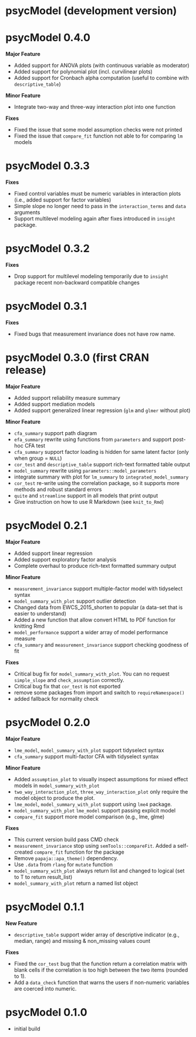 # psycModel (development version)

# psycModel 0.4.0
**Major Feature**  
* Added support for ANOVA plots (with continuous variable as moderator)  
* Added support for polynomial plot (incl. curvilinear plots)   
* Added support for Cronbach alpha computation (useful to combine with `descriptive_table`)  

**Minor Feature**  
* Integrate two-way and three-way interaction plot into one function  

**Fixes**  
* Fixed the issue that some model assumption checks were not printed  
* Fixed the issue that `compare_fit` function not able to for comparing `lm` models  

# psycModel 0.3.3
**Fixes**  
* Fixed control variables must be numeric variables in interaction plots (i.e., added support for factor variables)
* Simple slope no longer need to pass in the `interaction_terms` and `data` arguments  
* Support multilevel modeling again after fixes introduced in `insight` package.  

# psycModel 0.3.2
**Fixes**  
* Drop support for multilevel modeling temporarily due to `insight` package recent non-backward compatible changes  

# psycModel 0.3.1
**Fixes**  
* Fixed bugs that measurement invariance does not have row name.  

# psycModel 0.3.0 (first CRAN release)

**Major Feature** <br/>
* Added support reliability measure summary  
* Added support mediation models  
* Added support generalized linear regression (`glm` and `glmer` without plot)  

**Minor Feature** <br/>
* `cfa_summary`  support path diagram  
* `efa_summary` rewrite using functions from `parameters` and support post-hoc CFA test  
* `cfa_summary` support factor loading is hidden for same latent factor (only when group = `NULL`)  
* `cor_test` and `descriptive_table` support rich-text formatted table output
* `model_summary` rewrite using `parameters::model_parameters`  
*  integrate summary with plot for `lm_summary` to `integrated_model_summary`
* `cor_test` re-write using the correlation package, so it supports more methods and robust standard errors  
* `quite` and `streamline` support in all models that print output  
* Give instruction on how to use R Markdown (see `knit_to_Rmd`)  



# psycModel 0.2.1

**Major Feature**  
* Added support linear regression <br/>
* Added support exploratory factor analysis <br/>
* Complete overhaul to produce rich-text formatted summary output <br/>

**Minor Feature**  
* `measurement_invariance` support multiple-factor model with tidyselect syntax <br/>
* `model_summary_with_plot` support outlier detection <br/>
* Changed data from EWCS_2015_shorten to popular (a data-set that is easier to understand) <br/>
* Added a new function that allow convert HTML to PDF function for knitting Rmd <br/>
* `model_performance` support a wider array of model performance measure <br/>
* `cfa_summary` and `measurement_invariance` support checking goodness of fit <br/>

**Fixes**  
* Critical bug fix for `model_summary_with_plot`. You can no request `simple_slope` and `check_assumption` correctly. <br/>
* Critical bug fix that `cor_test` is not exported <br/>
* remove some packages from import and switch to `requireNamespace()` <br/>
* added fallback for normality check <br/>

# psycModel 0.2.0
**Major Feature**  
* `lme_model`, `model_summary_with_plot` support tidyselect syntax <br/>
* `cfa_summary` support multi-factor CFA with tidyselect syntax <br/>

**Minor Feature**  
* Added `assumption_plot` to visually inspect assumptions for mixed effect models in `model_summary_with_plot` <br/>
* `two_way_interaction_plot`, `three_way_interaction_plot` only require the model object to produce the plot. <br/>
* `lme_model`, `model_summary_with_plot` support using `lme4` package. <br/>
* `model_summary_with_plot` `lme_model` support passing explicit model <br/>
* `compare_fit` support more model comparison (e.g., lme, glme) <br/>

**Fixes**  
* This current version build pass CMD check <br/>
* `measurement_invariance` stop using `semTools::compareFit`. Added a self-created `compare_fit` function for the package <br/>
* Remove `papaja::apa_theme()` dependency. <br/>
* Use `.data` from `rlang` for `mutate` function <br/>
* `model_summary_with_plot` always return list and changed to logical (set to T to return result_list) <br/>
* `model_summary_with_plot` return a named list object <br/>

# psycModel 0.1.1
**New Feature**  
* `descriptive_table` support wider array of descriptive indicator (e.g., median, range) and missing & non_missing values count <br/>

**Fixes**  
* Fixed the `cor_test` bug that the function return a correlation matrix with blank cells if the correlation is too high between the two items (rounded to 1).<br/>
* Add a `data_check` function that warns the users if non-numeric variables are coerced into numeric. <br/>

# psycModel 0.1.0

* initial build

